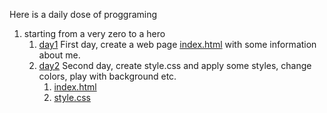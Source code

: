 Here is a daily dose of proggraming

1. starting from a very zero to a hero
   1. [day1](./day%201) First day, create a web page [index.html](./day%201/index.html) with some information about me.
   2. [day2](./day%202) Second day, create style.css and apply some styles, change colors, play with background etc.
      1. [index.html](./day%202/index.html)
      2. [style.css](./day%202/style.csss)
